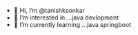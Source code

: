 - 👋 Hi, I’m @tanishksonkar
- 👀 I’m interested in ...java devlopment
- 🌱 I’m currently learning ...java springboot


<!---
tanishksonkar/tanishksonkar is a ✨ special ✨ repository because its `README.md` (this file) appears on your GitHub profile.
You can click the Preview link to take a look at your changes.
--->
